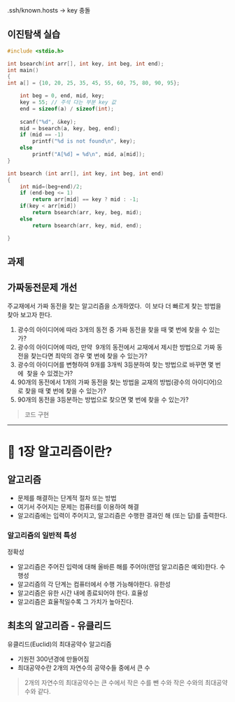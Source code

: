 .ssh/known.hosts -> key 충돌 

## 이진탐색 실습
```c
#include <stdio.h>

int bsearch(int arr[], int key, int beg, int end);
int main()
{
int a[] = {10, 20, 25, 35, 45, 55, 60, 75, 80, 90, 95};

	int beg = 0, end, mid, key;
	key = 55; // 주석 다는 부분 key 값
	end = sizeof(a) / sizeof(int);
	
	scanf("%d", &key);
	mid = bsearch(a, key, beg, end);
	if (mid == -1)
		printf("%d is not found\n", key);
	else
		printf("A[%d] = %d\n", mid, a[mid]);
}

int bsearch (int arr[], int key, int beg, int end)
{
	int mid=(beg+end)/2;
	if (end-beg <= 1)
		return arr[mid] == key ? mid : -1;
	if(key < arr[mid])
		return bsearch(arr, key, beg, mid);
	else
		return bsearch(arr, key, mid, end);

}
```

## 과제
## 가짜동전문제 개선

주교재에서 가짜 동전을 찾는 알고리즘을 소개하였다.  이 보다 더 빠르게 찾는 방법을 찾아 보고자 한다.

1. 광수의 아이디어에 따라 3개의 동전 중 가짜 동전을 찾을 때 몇 번에 찾을 수 있는가?
2. 광수의 아이디어에 따라, 만약  9개의 동전에서 교재에서 제시한 방법으로 가짜 동전을 찾는다면 최악의 경우 몇 번에 찾을 수 있는가?
3. 광수의 아이디어를 변형하여 9개를 3개씩 3등분하여 찾는 방법으로 바꾸면 몇 번에  찾을 수 있겠는가?
4. 90개의 동전에서 1개의 가짜 동전을 찾는 방법을 교재의 방법(광수의 아이디어)으로 찾을 때 몇 번에 찾을 수 있는가?
5. 90개의 동전을 3등분하는 방법으로 찾으면 몇 번에 찾을 수 있는가?

> 코드 구현

---

# 📌 1장 알고리즘이란?
## 알고리즘
- 문제를 해결하는 단계적 절차 또는 방법
- 여기서 주어지는 문제는 컴퓨터를 이용하여 해결
- 알고리즘에는 입력이 주어지고, 알고리즘은 수행한 결과인 해 (또는 답)를 출력한다.
### 알고리즘의 일반적 특성
정확성
- 알고리즘은 주어진 입력에 대해 올바른 해를 주어야(랜덤 알고리즘은 예외)한다.
수행성
- 알고리즘의 각 단계는 컴퓨터에서 수행 가능해야한다.
유한성
- 알고리즘은 유한 시간 내에 종료되어야 한다.
효율성
- 알고리즘은 효율적일수록 그 가치가 높아진다.
## 최초의 알고리즘 - 유클리드
유클리드(Euclid)의 최대공약수 알고리즘
- 기원전 300년경에 만들어짐
- 최대공약수란 2개의 자연수의 공약수들 중에서 큰 수 

> 2개의 자연수의 최대공약수는 큰 수에서 작은 수를 뺀 수와 작은 수와의 최대공약수와 같다.

